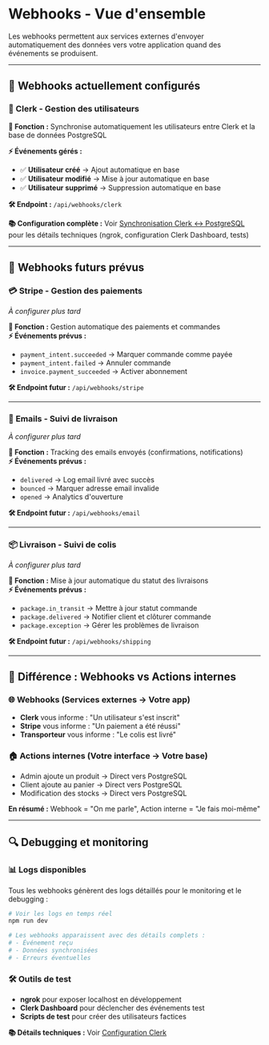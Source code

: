 # Webhooks - Vue d'ensemble

Les webhooks permettent aux services externes d'envoyer automatiquement des données vers votre application quand des événements se produisent.

---

## 🔗 **Webhooks actuellement configurés**

### **👥 Clerk - Gestion des utilisateurs**

**🎯 Fonction :** Synchronise automatiquement les utilisateurs entre Clerk et la base de données PostgreSQL

**⚡ Événements gérés :**
- ✅ **Utilisateur créé** → Ajout automatique en base
- ✅ **Utilisateur modifié** → Mise à jour automatique en base
- ✅ **Utilisateur supprimé** → Suppression automatique en base

**🛠️ Endpoint :** `/api/webhooks/clerk`

**📚 Configuration complète :** Voir [Synchronisation Clerk ↔ PostgreSQL](../4-database-stack/clerk-postgres-sync.md) pour les détails techniques (ngrok, configuration Clerk Dashboard, tests)

---

## 🔮 **Webhooks futurs prévus**

### **💳 Stripe - Gestion des paiements** 
*À configurer plus tard*

**🎯 Fonction :** Gestion automatique des paiements et commandes  
**⚡ Événements prévus :**
- `payment_intent.succeeded` → Marquer commande comme payée
- `payment_intent.failed` → Annuler commande
- `invoice.payment_succeeded` → Activer abonnement

**🛠️ Endpoint futur :** `/api/webhooks/stripe`

---

### **📧 Emails - Suivi de livraison**
*À configurer plus tard*

**🎯 Fonction :** Tracking des emails envoyés (confirmations, notifications)  
**⚡ Événements prévus :**
- `delivered` → Log email livré avec succès
- `bounced` → Marquer adresse email invalide
- `opened` → Analytics d'ouverture

**🛠️ Endpoint futur :** `/api/webhooks/email`

---

### **📦 Livraison - Suivi de colis**
*À configurer plus tard* 

**🎯 Fonction :** Mise à jour automatique du statut des livraisons  
**⚡ Événements prévus :**
- `package.in_transit` → Mettre à jour statut commande
- `package.delivered` → Notifier client et clôturer commande
- `package.exception` → Gérer les problèmes de livraison

**🛠️ Endpoint futur :** `/api/webhooks/shipping`

---

## 🎯 **Différence : Webhooks vs Actions internes**

### **🌐 Webhooks (Services externes → Votre app)**
- **Clerk** vous informe : "Un utilisateur s'est inscrit"
- **Stripe** vous informe : "Un paiement a été réussi" 
- **Transporteur** vous informe : "Le colis est livré"

### **🏠 Actions internes (Votre interface → Votre base)**
- Admin ajoute un produit → Direct vers PostgreSQL
- Client ajoute au panier → Direct vers PostgreSQL
- Modification des stocks → Direct vers PostgreSQL

**En résumé :** Webhook = "On me parle", Action interne = "Je fais moi-même"

---

## 🔍 **Debugging et monitoring**

### **📊 Logs disponibles**
Tous les webhooks génèrent des logs détaillés pour le monitoring et le debugging :

```bash
# Voir les logs en temps réel
npm run dev

# Les webhooks apparaissent avec des détails complets :
# - Événement reçu
# - Données synchronisées  
# - Erreurs éventuelles
```

### **🛠️ Outils de test**
- **ngrok** pour exposer localhost en développement
- **Clerk Dashboard** pour déclencher des événements test
- **Scripts de test** pour créer des utilisateurs factices

**📚 Détails techniques :** Voir [Configuration Clerk](../4-database-stack/clerk-postgres-sync.md)

